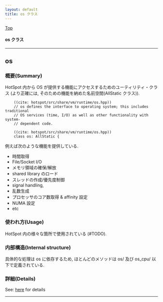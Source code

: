 ```yaml
---
layout: default
title: os クラス 
---
```

[Top](../index.html)

#### os クラス 



---
## <a name="nofRFxLZK1" id="nofRFxLZK1">os</a>

### 概要(Summary)
HotSpot 内から OS が提供する機能にアクセスするためのユーティリティ・クラス
(より正確には, そのための機能を納めた名前空間(AllStatic クラス)).


```
    ((cite: hotspot/src/share/vm/runtime/os.hpp))
    // os defines the interface to operating system; this includes traditional
    // OS services (time, I/O) as well as other functionality with system-
    // dependent code.
```


```
    ((cite: hotspot/src/share/vm/runtime/os.hpp))
    class os: AllStatic {
```

例えば次のような機能を提供している.

* 時間取得
* File/Socket I/O
* メモリ領域の確保/解放
* shared library のロード
* スレッドの作成/優先度制御
* signal handling, 
* 乱数生成
* プロセッサのコア数取得 & affinity 設定
* NUMA 設定
* etc

### 使われ方(Usage)
HotSpot 内の様々な箇所で使用されている (#TODO).

### 内部構造(Internal structure)
具体的な処理は os に依存するため, ほとんどのメソッドは os/ 及び os_cpu/ 以下で定義されている.




### 詳細(Details)
See: [here](../doxygen/classos.html) for details

---
